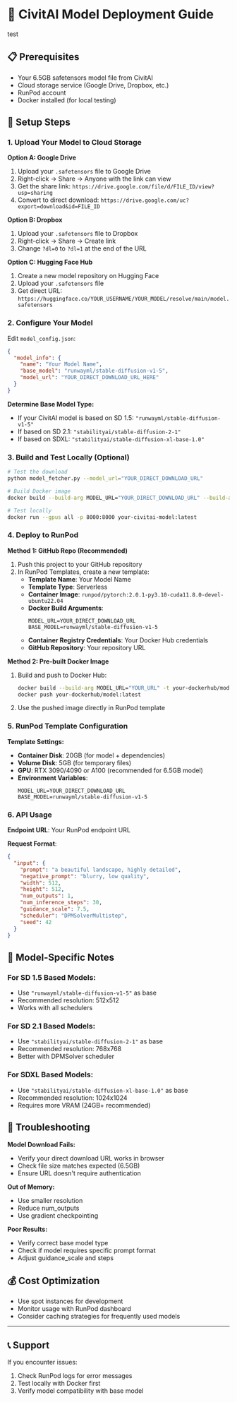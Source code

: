 # 🚀 CivitAI Model Deployment Guide

test

## 📋 Prerequisites

- Your 6.5GB safetensors model file from CivitAI
- Cloud storage service (Google Drive, Dropbox, etc.)
- RunPod account
- Docker installed (for local testing)

## 🔧 Setup Steps

### 1. Upload Your Model to Cloud Storage

**Option A: Google Drive**

1. Upload your `.safetensors` file to Google Drive
2. Right-click → Share → Anyone with the link can view
3. Get the share link: `https://drive.google.com/file/d/FILE_ID/view?usp=sharing`
4. Convert to direct download: `https://drive.google.com/uc?export=download&id=FILE_ID`

**Option B: Dropbox**

1. Upload your `.safetensors` file to Dropbox
2. Right-click → Share → Create link
3. Change `?dl=0` to `?dl=1` at the end of the URL

**Option C: Hugging Face Hub**

1. Create a new model repository on Hugging Face
2. Upload your `.safetensors` file
3. Get direct URL: `https://huggingface.co/YOUR_USERNAME/YOUR_MODEL/resolve/main/model.safetensors`

### 2. Configure Your Model

Edit `model_config.json`:

```json
{
  "model_info": {
    "name": "Your Model Name",
    "base_model": "runwayml/stable-diffusion-v1-5",
    "model_url": "YOUR_DIRECT_DOWNLOAD_URL_HERE"
  }
}
```

**Determine Base Model Type:**

- If your CivitAI model is based on SD 1.5: `"runwayml/stable-diffusion-v1-5"`
- If based on SD 2.1: `"stabilityai/stable-diffusion-2-1"`
- If based on SDXL: `"stabilityai/stable-diffusion-xl-base-1.0"`

### 3. Build and Test Locally (Optional)

```bash
# Test the download
python model_fetcher.py --model_url="YOUR_DIRECT_DOWNLOAD_URL"

# Build Docker image
docker build --build-arg MODEL_URL="YOUR_DIRECT_DOWNLOAD_URL" --build-arg BASE_MODEL="runwayml/stable-diffusion-v1-5" -t your-civitai-model:latest .

# Test locally
docker run --gpus all -p 8000:8000 your-civitai-model:latest
```

### 4. Deploy to RunPod

**Method 1: GitHub Repo (Recommended)**

1. Push this project to your GitHub repository
2. In RunPod Templates, create a new template:
   - **Template Name**: Your Model Name
   - **Template Type**: Serverless
   - **Container Image**: `runpod/pytorch:2.0.1-py3.10-cuda11.8.0-devel-ubuntu22.04`
   - **Docker Build Arguments**:
     ```
     MODEL_URL=YOUR_DIRECT_DOWNLOAD_URL
     BASE_MODEL=runwayml/stable-diffusion-v1-5
     ```
   - **Container Registry Credentials**: Your Docker Hub credentials
   - **GitHub Repository**: Your repository URL

**Method 2: Pre-built Docker Image**

1. Build and push to Docker Hub:
   ```bash
   docker build --build-arg MODEL_URL="YOUR_URL" -t your-dockerhub/model:latest .
   docker push your-dockerhub/model:latest
   ```
2. Use the pushed image directly in RunPod template

### 5. RunPod Template Configuration

**Template Settings:**

- **Container Disk**: 20GB (for model + dependencies)
- **Volume Disk**: 5GB (for temporary files)
- **GPU**: RTX 3090/4090 or A100 (recommended for 6.5GB model)
- **Environment Variables**:
  ```
  MODEL_URL=YOUR_DIRECT_DOWNLOAD_URL
  BASE_MODEL=runwayml/stable-diffusion-v1-5
  ```

### 6. API Usage

**Endpoint URL**: Your RunPod endpoint URL

**Request Format**:

```json
{
  "input": {
    "prompt": "a beautiful landscape, highly detailed",
    "negative_prompt": "blurry, low quality",
    "width": 512,
    "height": 512,
    "num_outputs": 1,
    "num_inference_steps": 30,
    "guidance_scale": 7.5,
    "scheduler": "DPMSolverMultistep",
    "seed": 42
  }
}
```

## 🎯 Model-Specific Notes

### For SD 1.5 Based Models:

- Use `"runwayml/stable-diffusion-v1-5"` as base
- Recommended resolution: 512x512
- Works with all schedulers

### For SD 2.1 Based Models:

- Use `"stabilityai/stable-diffusion-2-1"` as base
- Recommended resolution: 768x768
- Better with DPMSolver scheduler

### For SDXL Based Models:

- Use `"stabilityai/stable-diffusion-xl-base-1.0"` as base
- Recommended resolution: 1024x1024
- Requires more VRAM (24GB+ recommended)

## 🚨 Troubleshooting

**Model Download Fails:**

- Verify your direct download URL works in browser
- Check file size matches expected (6.5GB)
- Ensure URL doesn't require authentication

**Out of Memory:**

- Use smaller resolution
- Reduce num_outputs
- Use gradient checkpointing

**Poor Results:**

- Verify correct base model type
- Check if model requires specific prompt format
- Adjust guidance_scale and steps

## 💰 Cost Optimization

- Use spot instances for development
- Monitor usage with RunPod dashboard
- Consider caching strategies for frequently used models

---

## 📞 Support

If you encounter issues:

1. Check RunPod logs for error messages
2. Test locally with Docker first
3. Verify model compatibility with base model
